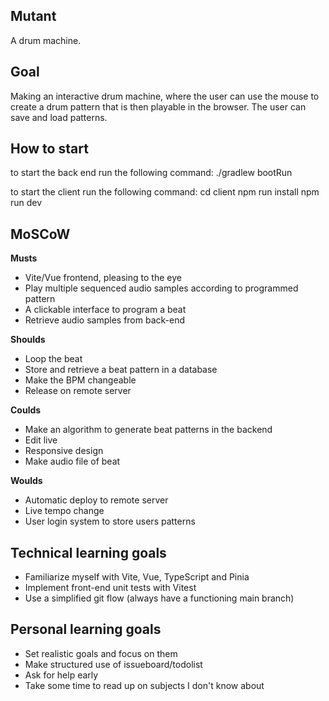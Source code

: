 ## Mutant

A drum machine.

## Goal

Making an interactive drum machine, where the user can use the mouse to create a drum pattern that is then playable in the browser. The user can save and load patterns.

## How to start

to start the back end run the following command:
./gradlew bootRun

to start the client run the following command:
cd client
npm run install
npm run dev

## MoSCoW

**Musts**
- Vite/Vue frontend, pleasing to the eye
- Play multiple sequenced audio samples according to programmed pattern
- A clickable interface to program a beat
- Retrieve audio samples from back-end

**Shoulds**
- Loop the beat
- Store and retrieve a beat pattern in a database
- Make the BPM changeable
- Release on remote server

**Coulds**
- Make an algorithm to generate beat patterns in the backend 
- Edit live
- Responsive design
- Make audio file of beat

**Woulds**
- Automatic deploy to remote server
- Live tempo change
- User login system to store users patterns

## Technical learning goals

- Familiarize myself with Vite, Vue, TypeScript and Pinia
- Implement front-end unit tests with Vitest
- Use a simplified git flow (always have a functioning main branch)

## Personal learning goals

- Set realistic goals and focus on them
- Make structured use of issueboard/todolist
- Ask for help early
- Take some time to read up on subjects I don't know about